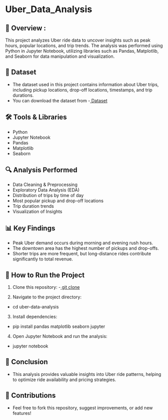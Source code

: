 # Uber_Data_Analysis

## 📌 Overview :
This project analyzes Uber ride data to uncover insights such as peak hours, popular locations, and trip trends. The analysis was performed using Python in Jupyter Notebook, utilizing libraries such as Pandas, Matplotlib, and Seaborn for data manipulation and visualization.

## 📂 Dataset
- The dataset used in this project contains information about Uber trips, including pickup locations, drop-off locations, timestamps, and trip durations.
- You can download the dataset from  -<a href="C:\\Users\\bhusa\\Downloads\\UberDataset.csv"> Dataset</a>


## 🛠 Tools & Libraries
- Python
- Jupyter Notebook
- Pandas
- Matplotlib
- Seaborn

## 🔍 Analysis Performed
- Data Cleaning & Preprocessing
- Exploratory Data Analysis (EDA)
- Distribution of trips by time of day
- Most popular pickup and drop-off locations
- Trip duration trends
- Visualization of Insights

## 📊 Key Findings
- Peak Uber demand occurs during morning and evening rush hours.
- The downtown area has the highest number of pickups and drop-offs.
- Shorter trips are more frequent, but long-distance rides contribute significantly to total revenue.

## 🚀 How to Run the Project
1. Clone this repository:
 -<a href = "https://github.com/Gayuu01/Uber_Data_Analysis"> git clone</a>

2. Navigate to the project directory:
- cd uber-data-analysis

3. Install dependencies:
- pip install pandas matplotlib seaborn jupyter

4. Open Jupyter Notebook and run the analysis:
- jupyter notebook

## 📝 Conclusion
- This analysis provides valuable insights into Uber ride patterns, helping to optimize ride availability and pricing strategies.

## 📢 Contributions
- Feel free to fork this repository, suggest improvements, or add new features!
